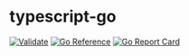 # typescript-go

[![Validate](https://github.com/lunagic/typescript-go/actions/workflows/validate.yml/badge.svg)](https://github.com/lunagic/typescript-go/actions/workflows/validate.yml)
[![Go Reference](https://pkg.go.dev/badge/github.com/lunagic/typescript-go.svg)](https://pkg.go.dev/github.com/lunagic/typescript-go)
[![Go Report Card](https://goreportcard.com/badge/github.com/lunagic/typescript-go)](https://goreportcard.com/report/github.com/lunagic/typescript-go)
